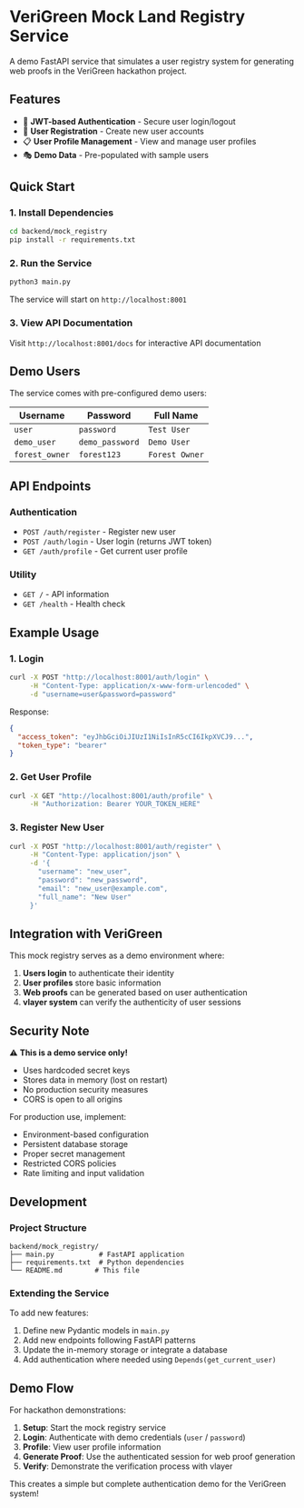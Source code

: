 # VeriGreen Mock Land Registry Service

A demo FastAPI service that simulates a user registry system for generating web proofs in the VeriGreen hackathon project.

## Features

- 🔐 **JWT-based Authentication** - Secure user login/logout
- 👤 **User Registration** - Create new user accounts
- 📋 **User Profile Management** - View and manage user profiles
- 🎭 **Demo Data** - Pre-populated with sample users

## Quick Start

### 1. Install Dependencies

```bash
cd backend/mock_registry
pip install -r requirements.txt
```

### 2. Run the Service

```bash
python3 main.py
```

The service will start on `http://localhost:8001`

### 3. View API Documentation

Visit `http://localhost:8001/docs` for interactive API documentation

## Demo Users

The service comes with pre-configured demo users:

| Username       | Password        | Full Name      |
| -------------- | --------------- | -------------- |
| `user`         | `password`      | `Test User`    |
| `demo_user`    | `demo_password` | `Demo User`    |
| `forest_owner` | `forest123`     | `Forest Owner` |

## API Endpoints

### Authentication

- `POST /auth/register` - Register new user
- `POST /auth/login` - User login (returns JWT token)
- `GET /auth/profile` - Get current user profile

### Utility

- `GET /` - API information
- `GET /health` - Health check

## Example Usage

### 1. Login

```bash
curl -X POST "http://localhost:8001/auth/login" \
     -H "Content-Type: application/x-www-form-urlencoded" \
     -d "username=user&password=password"
```

Response:

```json
{
  "access_token": "eyJhbGciOiJIUzI1NiIsInR5cCI6IkpXVCJ9...",
  "token_type": "bearer"
}
```

### 2. Get User Profile

```bash
curl -X GET "http://localhost:8001/auth/profile" \
     -H "Authorization: Bearer YOUR_TOKEN_HERE"
```

### 3. Register New User

```bash
curl -X POST "http://localhost:8001/auth/register" \
     -H "Content-Type: application/json" \
     -d '{
       "username": "new_user",
       "password": "new_password",
       "email": "new_user@example.com",
       "full_name": "New User"
     }'
```

## Integration with VeriGreen

This mock registry serves as a demo environment where:

1. **Users login** to authenticate their identity
2. **User profiles** store basic information
3. **Web proofs** can be generated based on user authentication
4. **vlayer system** can verify the authenticity of user sessions

## Security Note

⚠️ **This is a demo service only!**

- Uses hardcoded secret keys
- Stores data in memory (lost on restart)
- No production security measures
- CORS is open to all origins

For production use, implement:

- Environment-based configuration
- Persistent database storage
- Proper secret management
- Restricted CORS policies
- Rate limiting and input validation

## Development

### Project Structure

```
backend/mock_registry/
├── main.py           # FastAPI application
├── requirements.txt  # Python dependencies
└── README.md        # This file
```

### Extending the Service

To add new features:

1. Define new Pydantic models in `main.py`
2. Add new endpoints following FastAPI patterns
3. Update the in-memory storage or integrate a database
4. Add authentication where needed using `Depends(get_current_user)`

## Demo Flow

For hackathon demonstrations:

1. **Setup**: Start the mock registry service
2. **Login**: Authenticate with demo credentials (`user` / `password`)
3. **Profile**: View user profile information
4. **Generate Proof**: Use the authenticated session for web proof generation
5. **Verify**: Demonstrate the verification process with vlayer

This creates a simple but complete authentication demo for the VeriGreen system!
